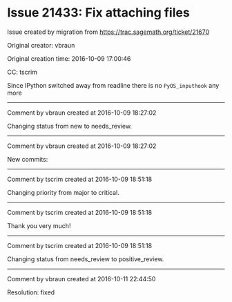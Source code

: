 # Issue 21433: Fix attaching files

Issue created by migration from https://trac.sagemath.org/ticket/21670

Original creator: vbraun

Original creation time: 2016-10-09 17:00:46

CC:  tscrim

Since IPython switched away from readline there is no `PyOS_inputhook` any more


---

Comment by vbraun created at 2016-10-09 18:27:02

Changing status from new to needs_review.


---

Comment by vbraun created at 2016-10-09 18:27:02

New commits:


---

Comment by tscrim created at 2016-10-09 18:51:18

Changing priority from major to critical.


---

Comment by tscrim created at 2016-10-09 18:51:18

Thank you very much!


---

Comment by tscrim created at 2016-10-09 18:51:18

Changing status from needs_review to positive_review.


---

Comment by vbraun created at 2016-10-11 22:44:50

Resolution: fixed
